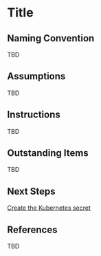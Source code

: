 # Title

## Naming Convention
TBD

## Assumptions
TBD

## Instructions
TBD

## Outstanding Items
TBD

## Next Steps
[Create the Kubernetes secret](../k8-secret/)

## References
TBD
